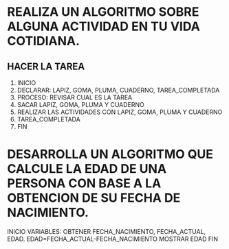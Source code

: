 # REALIZA UN ALGORITMO SOBRE ALGUNA ACTIVIDAD EN TU VIDA COTIDIANA.
## HACER LA TAREA
1. INICIO
2. DECLARAR: LAPIZ, GOMA, PLUMA, CUADERNO, TAREA_COMPLETADA
3. PROCESO: REVISAR CUAL ES LA TAREA
4. SACAR LAPIZ, GOMA, PLUMA Y CUADERNO
5. REALIZAR LAS ACTIVIDADES CON LAPIZ, GOMA, PLUMA Y CUADERNO
6. TAREA_COMPLETADA
7. FIN








# DESARROLLA UN ALGORITMO QUE CALCULE LA EDAD DE UNA PERSONA CON BASE A LA OBTENCION DE SU FECHA DE NACIMIENTO.

INICIO
VARIABLES: OBTENER FECHA_NACIMIENTO, FECHA_ACTUAL, EDAD.
EDAD=FECHA_ACTUAL-FECHA_NACIMIENTO
MOSTRAR EDAD
FIN
